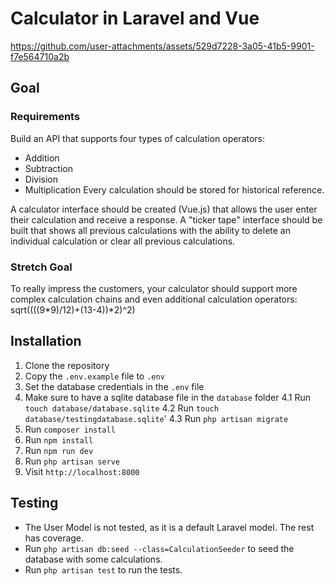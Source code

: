 # Calculator in Laravel and Vue



https://github.com/user-attachments/assets/529d7228-3a05-41b5-9901-f7e564710a2b



## Goal
### Requirements
Build an API that supports four types of calculation operators:
- Addition
- Subtraction
- Division
- Multiplication
Every calculation should be stored for historical reference.

A calculator interface should be created (Vue.js) that allows the user enter their calculation and receive a response.
A "ticker tape" interface should be built that shows all previous calculations with the ability to delete an individual calculation or clear all previous calculations.

### Stretch Goal
To really impress the customers, your calculator should support more complex calculation chains and even additional calculation operators:
sqrt((((9*9)/12)+(13-4))*2)^2)

## Installation
1. Clone the repository
2. Copy the `.env.example` file to `.env`
3. Set the database credentials in the `.env` file
4. Make sure to have a sqlite database file in the `database` folder
  4.1 Run `touch database/database.sqlite`
  4.2 Run `touch database/testingdatabase.sqlite`'
  4.3 Run `php artisan migrate`
5. Run `composer install`
6. Run `npm install`
7. Run `npm run dev`
8. Run `php artisan serve`
9. Visit `http://localhost:8000`

## Testing
- The User Model is not tested, as it is a default Laravel model. The rest has coverage.
- Run `php artisan db:seed --class=CalculationSeeder` to seed the database with some calculations.
- Run `php artisan test` to run the tests.
